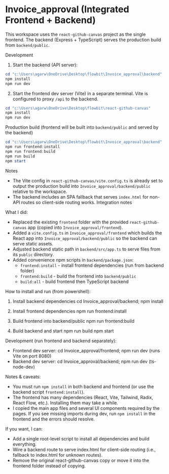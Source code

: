 # Invoice_approval (Integrated Frontend + Backend)

This workspace uses the `react-github-canvas` project as the single frontend. The backend (Express + TypeScript) serves the production build from `backend/public`.

Development
1. Start the backend (API server):

```powershell
cd "c:\Users\agarw\OneDrive\Desktop\flowbit\Invoice_approval\backend"
npm install
npm run dev
```

2. Start the frontend dev server (Vite) in a separate terminal. Vite is configured to proxy `/api` to the backend.

```powershell
cd "c:\Users\agarw\OneDrive\Desktop\flowbit\react-github-canvas"
npm install
npm run dev
```

Production build (frontend will be built into `backend/public` and served by the backend)

```powershell
cd "c:\Users\agarw\OneDrive\Desktop\flowbit\Invoice_approval\backend"
npm run frontend:install
npm run frontend:build
npm run build
npm start
```

Notes
- The Vite config in `react-github-canvas/vite.config.ts` is already set to output the production build into `Invoice_approval/backend/public` relative to the workspace.
- The backend includes an SPA fallback that serves `index.html` for non-API routes so client-side routing works.
Integration notes

What I did:
- Replaced the existing `frontend` folder with the provided `react-github-canvas` app (copied into `Invoice_approval/frontend`).
- Added a `vite.config.ts` in `Invoice_approval/frontend` which builds the React app into `Invoice_approval/backend/public` so the backend can serve static assets.
- Adjusted backend static path in `backend/src/app.ts` to serve files from its `public` directory.
- Added convenience npm scripts in `backend/package.json`:
  - `frontend:install` - install frontend dependencies (run from backend folder)
  - `frontend:build` - build the frontend into `backend/public`
  - `build:all` - build frontend then TypeScript backend

How to install and run (from powershell):

1. Install backend dependencies
   cd Invoice_approval/backend; npm install

2. Install frontend dependencies
   npm run frontend:install

3. Build frontend into backend/public
   npm run frontend:build

4. Build backend and start
   npm run build
   npm start

Development (run frontend and backend separately):
- Frontend dev server: cd Invoice_approval/frontend; npm run dev (runs Vite on port 8080)
- Backend dev server: cd Invoice_approval/backend; npm run dev (ts-node-dev)

Notes & caveats:
- You must run `npm install` in both backend and frontend (or use the backend script `frontend:install`).
- The frontend has many dependencies (React, Vite, Tailwind, Radix, React Flow, etc.). Installing them may take a while.
- I copied the main app files and several UI components required by the pages. If you see missing imports during dev, run `npm install` in the frontend and the errors should resolve.

If you want, I can:
- Add a single root-level script to install all dependencies and build everything.
- Wire a backend route to serve index.html for client-side routing (i.e., fallback to index.html for unknown routes).
- Remove the original react-github-canvas copy or move it into the frontend folder instead of copying.
